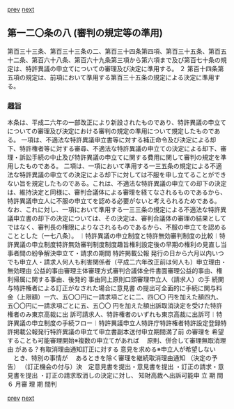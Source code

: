[prev](/specific\markdowns\特許法\178_Mp-Ch_5-At_120_7.md)
[next](/specific\markdowns\特許法\180_Mp-Ch_6-At_121.md)
## 第一二〇条の八 (審判の規定等の準用)
第百三十三条、第百三十三条の二、第百三十四条第四項、第百三十五条、第百五十二条、第百六十八条、第百六十九条第三項から第六項まで及び第百七十条の規定は、特許異議の申立てについての審理及び決定に準用する。
２ 第百十四条第五項の規定は、前項において準用する第百三十五条の規定による決定に準用する。

### 趣旨
本条は、平成二六年の一部改正により新設されたものであり、特許異議の申立てについての審理及び決定における審判の規定の準用について規定したものである。
一項は、不適法な特許異議申立書等に対する補正命令及び決定による却下、特許権者等に対する審尋、不適法な特許異議の申立ての決定による却下、審理・訴訟手続の中止及び特許異議の申立てに関する費用に関して審判の規定を準用したものである。
二項は、一項において準用する一三五条の規定による不適法な特許異議の申立ての決定による却下に対しては不服を申し立てることができない旨を規定したものである。これは、不適法な特許異議の申立ての却下の決定は、維持決定と同様に、審判合議体による審理を経てなされるものであるから、特許異議申立人に不服の申立てを認める必要がないと考えられるためである。
なお、これに対し、一項において準用する一三三条の規定による不適法な特許異議申立書の却下の決定については、その決定は、審判合議体の審理の結果としてではなく、審判長の権限によりなされるものであるから、不服の申立てを認めることとした（一七八条）。
︱特許異議の申立制度と特許無効審判制度の比較︱特許異議の申立制度特許無効審判制度制度趣旨権利設定後の早期の権利の見直し当事者間の紛争解決申立て・請求の期間 特許掲載公報 発行の日から六月以内いつでも申立人・請求人何人も利害関係者（平成二六年改正前は何人も）申立理由・無効理由 公益的事由審理主体審理方式審判合議体全件書面審理公益的事由、権利帰属に関する事由、後発的
事由同上原則口頭審理申立人（請求人）の手
続関与特許権者による訂正がなされた場合に意見書
の提出可全面的に手続に関与料金（上限額）一六、五〇〇円に一請求項ごとに二、四〇〇
円を加えた額四九、五〇〇円に一請求項ごとに五、五〇〇
円を加えた額出訴取消決定を受けた特許権者のみ東京高裁に出
訴可請求人、特許権者のいずれも東京高裁に出訴可︱特許異議の申立制度の手続フロー︱特許異議申立人特許庁特許権者特許設定登録特許掲載公報発行特許異議の申立て申立書副本送付申立期間満了前
の審理を
希望することも可能審理開始※複数の申立てがあれば
　原則、併合して審理無取消理由
がある？有取消理由通知訂正に対する
意見を求める※申立人が希望しない
　とき、特別の事情が
　あるときを除く審理を継続取消理由通知
（決定の予告）
（訂正機会の付与）決　定意見書を提出・意見書を提出
・訂正の請求・意見書を提出
・訂正の請求取消しの決定に対し、
知財高裁へ出訴可能申 立 期 間
６   月審 理 期 間判

[prev](/specific\markdowns\特許法\178_Mp-Ch_5-At_120_7.md)
[next](/specific\markdowns\特許法\180_Mp-Ch_6-At_121.md)
